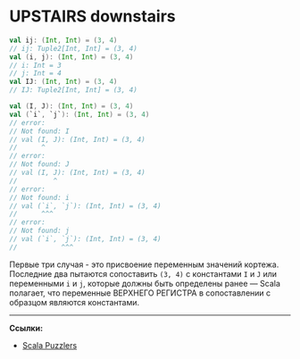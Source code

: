 # UPSTAIRS downstairs

```scala
val ij: (Int, Int) = (3, 4)
// ij: Tuple2[Int, Int] = (3, 4)
val (i, j): (Int, Int) = (3, 4)
// i: Int = 3
// j: Int = 4
val IJ: (Int, Int) = (3, 4)
// IJ: Tuple2[Int, Int] = (3, 4)
```

```scala
val (I, J): (Int, Int) = (3, 4)
val (`i`, `j`): (Int, Int) = (3, 4)
// error:
// Not found: I
// val (I, J): (Int, Int) = (3, 4)
//      ^
// error:
// Not found: J
// val (I, J): (Int, Int) = (3, 4)
//         ^
// error:
// Not found: i
// val (`i`, `j`): (Int, Int) = (3, 4)
//      ^^^
// error:
// Not found: j
// val (`i`, `j`): (Int, Int) = (3, 4)
//           ^^^
```

Первые три случая - это присвоение переменным значений кортежа. 
Последние два пытаются сопоставить `(3, 4)` с константами `I` и `J` 
или переменными `i` и `j`, которые должны быть определены ранее — 
Scala полагает, что переменные ВЕРХНЕГО РЕГИСТРА в сопоставлении с образцом являются константами.


---

**Ссылки:**
- [Scala Puzzlers](https://scalapuzzlers.com/index.html#pzzlr-003)
